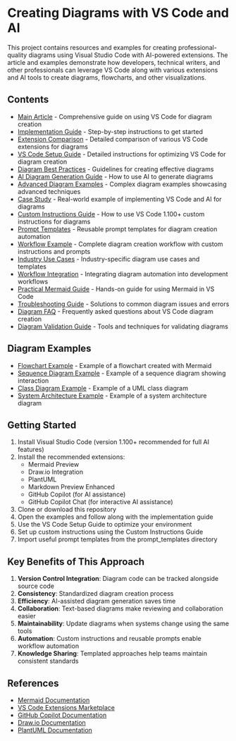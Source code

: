 # Creating Diagrams with VS Code and AI

This project contains resources and examples for creating professional-quality diagrams using Visual Studio Code with AI-powered extensions. The article and examples demonstrate how developers, technical writers, and other professionals can leverage VS Code along with various extensions and AI tools to create diagrams, flowcharts, and other visualizations.

## Contents

- [Main Article](creating_world_class_graphics_with_vscode_ai.md) - Comprehensive guide on using VS Code for diagram creation
- [Implementation Guide](implementation_guide.md) - Step-by-step instructions to get started
- [Extension Comparison](extension_comparison.md) - Detailed comparison of various VS Code extensions for diagrams
- [VS Code Setup Guide](vscode_setup_guide.md) - Detailed instructions for optimizing VS Code for diagram creation
- [Diagram Best Practices](diagram_best_practices.md) - Guidelines for creating effective diagrams
- [AI Diagram Generation Guide](ai_diagram_generation_guide.md) - How to use AI to generate diagrams
- [Advanced Diagram Examples](advanced_diagram_examples.md) - Complex diagram examples showcasing advanced techniques
- [Case Study](case_study.md) - Real-world example of implementing VS Code and AI for diagrams
- [Custom Instructions Guide](custom_instructions_guide.md) - How to use VS Code 1.100+ custom instructions for diagrams
- [Prompt Templates](prompt_templates/) - Reusable prompt templates for diagram creation automation
- [Workflow Example](workflow_example.md) - Complete diagram creation workflow with custom instructions and prompts
- [Industry Use Cases](industry_use_cases.md) - Industry-specific diagram use cases and templates
- [Workflow Integration](workflow_integration.md) - Integrating diagram automation into development workflows
- [Practical Mermaid Guide](practical_mermaid_guide.md) - Hands-on guide for using Mermaid in VS Code
- [Troubleshooting Guide](troubleshooting_guide.md) - Solutions to common diagram issues and errors
- [Diagram FAQ](diagram_faq.md) - Frequently asked questions about VS Code diagram creation
- [Diagram Validation Guide](diagram_validation_guide.md) - Tools and techniques for validating diagrams

## Diagram Examples

- [Flowchart Example](flowchart_example.md) - Example of a flowchart created with Mermaid
- [Sequence Diagram Example](sequence_diagram_example.md) - Example of a sequence diagram showing interaction
- [Class Diagram Example](class_diagram_example.md) - Example of a UML class diagram
- [System Architecture Example](system_architecture_example.md) - Example of a system architecture diagram

## Getting Started

1. Install Visual Studio Code (version 1.100+ recommended for full AI features)
2. Install the recommended extensions:
   - Mermaid Preview
   - Draw.io Integration
   - PlantUML
   - Markdown Preview Enhanced
   - GitHub Copilot (for AI assistance)
   - GitHub Copilot Chat (for interactive AI assistance)
3. Clone or download this repository
4. Open the examples and follow along with the implementation guide
5. Use the VS Code Setup Guide to optimize your environment
6. Set up custom instructions using the Custom Instructions Guide
7. Import useful prompt templates from the prompt_templates directory

## Key Benefits of This Approach

1. **Version Control Integration**: Diagram code can be tracked alongside source code
2. **Consistency**: Standardized diagram creation process
3. **Efficiency**: AI-assisted diagram generation saves time
4. **Collaboration**: Text-based diagrams make reviewing and collaboration easier
5. **Maintainability**: Update diagrams when systems change using the same tools
6. **Automation**: Custom instructions and reusable prompts enable workflow automation
7. **Knowledge Sharing**: Templated approaches help teams maintain consistent standards

## References

- [Mermaid Documentation](https://mermaid.js.org/)
- [VS Code Extensions Marketplace](https://marketplace.visualstudio.com/)
- [GitHub Copilot Documentation](https://docs.github.com/en/copilot)
- [Draw.io Documentation](https://www.diagrams.net/doc/)
- [PlantUML Documentation](https://plantuml.com/)
